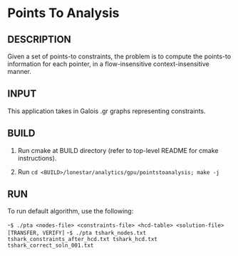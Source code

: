 Points To Analysis
================================================================================

DESCRIPTION
--------------------------------------------------------------------------------

Given a set of points-to constraints, the problem is to compute the points-to
information for each pointer, in a flow-insensitive context-insensitive manner.

INPUT
--------------------------------------------------------------------------------

This application takes in Galois .gr graphs representing constraints.

BUILD
--------------------------------------------------------------------------------

1. Run cmake at BUILD directory (refer to top-level README for cmake instructions).

2. Run `cd <BUILD>/lonestar/analytics/gpu/pointstoanalysis; make -j`

RUN
--------------------------------------------------------------------------------

To run default algorithm, use the following:

-`$ ./pta <nodes-file> <constraints-file> <hcd-table> <solution-file> [TRANSFER, VERIFY]`
-`$ ./pta tshark_nodes.txt tshark_constraints_after_hcd.txt tshark_hcd.txt tshark_correct_soln_001.txt`

